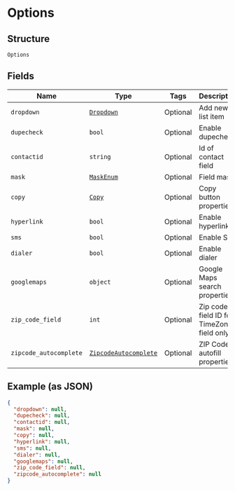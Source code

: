 
# Options

## Structure

`Options`

## Fields

| Name | Type | Tags | Description |
|  --- | --- | --- | --- |
| `dropdown` | [`Dropdown`](../../doc/models/dropdown.md) | Optional | Add new list item |
| `dupecheck` | `bool` | Optional | Enable dupecheck |
| `contactid` | `string` | Optional | Id of contact field |
| `mask` | [`MaskEnum`](../../doc/models/mask-enum.md) | Optional | Field mask |
| `copy` | [`Copy`](../../doc/models/copy.md) | Optional | Copy button properties |
| `hyperlink` | `bool` | Optional | Enable hyperlink |
| `sms` | `bool` | Optional | Enable SMS |
| `dialer` | `bool` | Optional | Enable dialer |
| `googlemaps` | `object` | Optional | Google Maps search properties |
| `zip_code_field` | `int` | Optional | Zip code field ID for TimeZone field only |
| `zipcode_autocomplete` | [`ZipcodeAutocomplete`](../../doc/models/zipcode-autocomplete.md) | Optional | ZIP Code autofill properties |

## Example (as JSON)

```json
{
  "dropdown": null,
  "dupecheck": null,
  "contactid": null,
  "mask": null,
  "copy": null,
  "hyperlink": null,
  "sms": null,
  "dialer": null,
  "googlemaps": null,
  "zip_code_field": null,
  "zipcode_autocomplete": null
}
```

